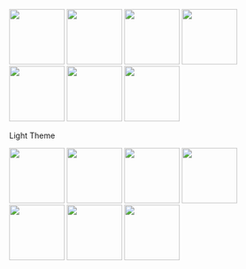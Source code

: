 <img src="https://github.com/user-attachments/assets/47f11981-a720-4ec4-9776-add711e6cded" width="100"/>
<img src="https://github.com/user-attachments/assets/c628dc53-f72c-4c53-9e8c-f59c24e4ec6f" width="100"/>
<img src="https://github.com/user-attachments/assets/1a4646f7-8b75-4602-b68e-3813aba5c5c5" width="100"/>
<img src="https://github.com/user-attachments/assets/ab0b64c9-b015-498f-9e13-c397e1b53e7d" width="100"/>
<img src="https://github.com/user-attachments/assets/9b4088bc-0c62-4f9c-94b9-61c6196aabaa" width="100"/>
<img src="https://github.com/user-attachments/assets/a3e08e9f-8699-4530-9a86-9b2bc8cff51c" width="100"/>
<img src="https://github.com/user-attachments/assets/09c6812b-e697-4fc6-86c4-4edbe834c8dc" width="100"/>


Light Theme

<img src="https://github.com/user-attachments/assets/08fc17d7-03ce-4241-8eef-d672ba2bb0f2" width="100"/>
<img src="https://github.com/user-attachments/assets/3caaa725-5223-4776-aacd-5cd3f712d07a" width="100"/>
<img src="https://github.com/user-attachments/assets/1a4646f7-8b75-4602-b68e-3813aba5c5c5" width="100"/>
<img src="https://github.com/user-attachments/assets/ab0b64c9-b015-498f-9e13-c397e1b53e7d" width="100"/>
<img src="https://github.com/user-attachments/assets/9b4088bc-0c62-4f9c-94b9-61c6196aabaa" width="100"/>
<img src="https://github.com/user-attachments/assets/a3e08e9f-8699-4530-9a86-9b2bc8cff51c" width="100"/>
<img src="https://github.com/user-attachments/assets/09c6812b-e697-4fc6-86c4-4edbe834c8dc" width="100"/>



